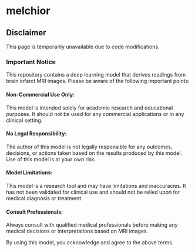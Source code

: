 # melchior

## Disclaimer
This page is temporarily unavailable due to code modifications.

### Important Notice
This repository contains a deep learning model that derives readings from brain infarct MRI images. Please be aware of the following important points:

#### Non-Commercial Use Only: 
This model is intended solely for academic research and educational purposes. It should not be used for any commercial applications or in any clinical setting.

#### No Legal Responsibility: 
The author of this model is not legally responsible for any outcomes, decisions, or actions taken based on the results produced by this model. Use of this model is at your own risk.

#### Model Limitations: 
This model is a research tool and may have limitations and inaccuracies. It has not been validated for clinical use and should not be relied upon for medical diagnosis or treatment.

#### Consult Professionals: 
Always consult with qualified medical professionals before making any medical decisions or interpretations based on MRI images.

By using this model, you acknowledge and agree to the above terms.
